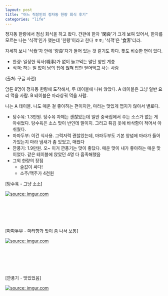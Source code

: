 ```yaml
---
layout: post
title: "어느 직장인의 정자동 한량 회식 후기"
categories: "life"
---
```


정자동 한량에서 점심 회식을 하고 왔다. 간판에 한자 '閑良'가 크게 보여 있어서, 한자를 모르는 나는 '식객'인가 했는데 '한량'이라고 한다 ㅎㅎ; '식객'은 '食客'더라.

자세히 보니 '식食'자 안에 '량良'자가 들어 있는 것 같기도 하다. 뜻도 비슷한 면이 있다.

- 한량: 일정한 직사(職事)가 없이 놀고먹는 말단 양반 계층
- 식객: 하는 일 없이 남의 집에 얹혀 밥만 얻어먹고 사는 사람

(출처: 구글 사전)

암튼 8명이 정자동 한량에 도착해서, 두 테이블에 나눠 앉았다. A 테이블은 그냥 일반 요리 먹을 사람. B 테이블은 마라샹궈 먹을 사람.

나는 A 테이블. 나도 매운 걸 좋아하는 편이지만, 마라는 맛있게 맵지가 않아서 별로다.

- 탕수육: 1.3만원. 탕수육 자체는 괜찮았는데 일반 중국집에서 주는 소스가 없는 게 아쉬었다. 탕수육은 소스 맛이 반인데 말이지. 그리고 튀김 옷에 바삭함이 적어서 아쉬웠다.
- 마파두부: 이건 식사용. 그럭저럭 괜찮았는데, 마파두부도 기본 양념에 마라가 들어가있는지 마라 냄새가 좀 있었고, 매웠다
- 깐풍기: 1.9만원. 오~ 이거 깐풍기는 맛이 좋닸다. 매운 맛이 내가 좋아하는 매운 맛이었다. 같은 테이블에 앉았던 4명 다 흡족해했음
- 그외 한량의 장점
    - 술값이 싸다!
    - 소주/맥주가 4천원

[탕수육 - 그냥 소소]

<a href="https://imgur.com/0kCRweB"><img src="https://i.imgur.com/0kCRweB.jpg" title="source: imgur.com" /></a>
<BR> <BR> <BR> <BR> <BR> <BR>

[마파두부 - 마라향과 맛이 좀 나서 보통]

<a href="https://imgur.com/dQGV1cG"><img src="https://i.imgur.com/dQGV1cG.jpg" title="source: imgur.com" /></a>
<BR> <BR> <BR> <BR> <BR> <BR>

[깐풍기 - 맛있었음]

<a href="https://imgur.com/kAlYSwO"><img src="https://i.imgur.com/kAlYSwO.jpg" title="source: imgur.com" /></a>
